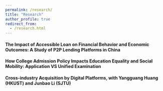 ```yaml
---
permalink: /research/
title: "Research"
author_profile: true
redirect_from: 
  - /research.html
---
```


#### The Impact of Accessible Loan on Financial Behavior and Economic Outcomes: A Study of P2P Lending Platforms in China

#### How College Admission Policy Impacts Education Equality and Social Mobility: Application VS Unified Examination

#### Cross-industry Acquisition by Digital Platforms, with Yangguang Huang (HKUST) and Junbao Li (SJTU)
